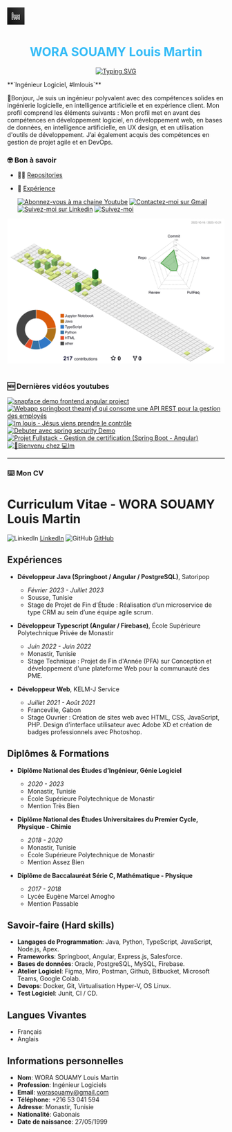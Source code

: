 

# ![lmlouis](img/lm-mini-logo.png) 
<h1 align="center" style="color:#36BCF7FF">
  WORA SOUAMY Louis Martin
</h1>
<p align="center">
<a href="https://git.io/typing-svg"><img src="https://readme-typing-svg.demolab.com?font=Fira+Code&pause=1000&random=false&width=435&lines=Ing%C3%A9nieur+Logiciels" alt="Typing SVG" /></a>
</p>
**`Ingénieur Logiciel, #lmlouis`**

👋Bonjour,
Je suis un ingénieur polyvalent avec des compétences solides en ingénierie logicielle, en intelligence artificielle et en expérience client. Mon profil comprend les éléments suivants : Mon profil met en avant des compétences en développement logiciel, en développement web, en bases de données, en intelligence artificielle, en UX design, et en utilisation d'outils de développement. J’ai également acquis des compétences en gestion de projet agile et en DevOps.
### 🤓 Bon à savoir 

- 👨‍💻 [Repositories](https://github.com/lmlouis?tab=repositories)

- 📄 [Expérience](https://github.com/lmlouis#curriculum-vitae---wora-souamy-louis-martin)

  <a href="https://www.youtube.com/@dev.lmlouis" target="_blank"><img title="Abonnez-vous à ma chaine Youtube" src="https://img.shields.io/badge/YouTube-FF0000?style=for-the-badge&logo=youtube&logoColor=white" target="_blank"></a>
  <a href = "mailto:worasouamy@gmail.com"><img title="Contactez-moi sur Gmail" src="https://img.shields.io/badge/-Gmail-%23333?style=for-the-badge&logo=gmail&logoColor=white" target="_blank"></a>
  <a href="https://www.linkedin.com/in/lmlouis" target="_blank"><img title="Suivez-moi sur Linkedin" src="https://img.shields.io/badge/-LinkedIn-%230077B5?style=for-the-badge&logo=linkedin&logoColor=white" target="_blank"></a> 
   <a href="https://github.com/lmlouis?tab=followers">
         <img alt="Suivez-moi" title="Suivez-moi sur Github" src="https://custom-icon-badges.demolab.com/github/followers/lmlouis?color=236ad3&labelColor=1155ba&style=for-the-badge&logo=person-add&label=Follow&logoColor=white"/></a>


![](./profile-3d-contrib/profile-green-animate.svg)
#

### 🆕 Dernières vidéos youtubes

<!-- BEGIN YOUTUBE-CARDS -->
[![snapface demo frontend angular project](https://ytcards.demolab.com/?id=a9tTip49vn8&title=snapface+demo+frontend+angular+project&lang=en&timestamp=1681068501&background_color=%230d1117&title_color=%23ffffff&stats_color=%23dedede&max_title_lines=1&width=250&border_radius=5 "snapface demo frontend angular project")](https://www.youtube.com/watch?v=a9tTip49vn8)
[![Webapp springboot theamlyf qui consome une API REST pour la gestion des employés](https://ytcards.demolab.com/?id=_VR5m3OO-7Q&title=Webapp+springboot+theamlyf+qui+consome+une+API+REST+pour+la+gestion+des+employ%C3%A9s&lang=en&timestamp=1681067218&background_color=%230d1117&title_color=%23ffffff&stats_color=%23dedede&max_title_lines=1&width=250&border_radius=5 "Webapp springboot theamlyf qui consome une API REST pour la gestion des employés")](https://www.youtube.com/watch?v=_VR5m3OO-7Q)
[![lm louis - Jésus viens prendre le contrôle](https://ytcards.demolab.com/?id=SZZeCwsAJc0&title=lm+louis+-+J%C3%A9sus+viens+prendre+le+contr%C3%B4le&lang=en&timestamp=1680305956&background_color=%230d1117&title_color=%23ffffff&stats_color=%23dedede&max_title_lines=1&width=250&border_radius=5 "lm louis - Jésus viens prendre le contrôle")](https://www.youtube.com/watch?v=SZZeCwsAJc0)
[![Debuter avec spring security Demo](https://ytcards.demolab.com/?id=n3VagdvQPuI&title=Debuter+avec+spring+security+Demo&lang=en&timestamp=1677260747&background_color=%230d1117&title_color=%23ffffff&stats_color=%23dedede&max_title_lines=1&width=250&border_radius=5 "Debuter avec spring security Demo")](https://www.youtube.com/watch?v=n3VagdvQPuI)
[![Projet Fullstack - Gestion de certification (Spring Boot - Angular)](https://ytcards.demolab.com/?id=5iE7Hnz4uoM&title=Projet+Fullstack+-+Gestion+de+certification+%28Spring+Boot+-+Angular%29&lang=en&timestamp=1674585426&background_color=%230d1117&title_color=%23ffffff&stats_color=%23dedede&max_title_lines=1&width=250&border_radius=5 "Projet Fullstack - Gestion de certification (Spring Boot - Angular)")](https://www.youtube.com/watch?v=5iE7Hnz4uoM)
[![👋Bienvenu chez 💻lm](https://ytcards.demolab.com/?id=6GQuGBjNvOc&title=%F0%9F%91%8BBienvenu+chez+%F0%9F%92%BBlm&lang=en&timestamp=1673476464&background_color=%230d1117&title_color=%23ffffff&stats_color=%23dedede&max_title_lines=1&width=250&border_radius=5 "👋Bienvenu chez 💻lm")](https://www.youtube.com/watch?v=6GQuGBjNvOc)
<!-- END YOUTUBE-CARDS -->
<p>

---

<h3 align="left"> ⌨️ Mon CV </h3>


# Curriculum Vitae - WORA SOUAMY Louis Martin
![LinkedIn](https://img.icons8.com/material-rounded/24/000000/linkedin.png) [LinkedIn](https://www.linkedin.com/in/lmlouis/)
![GitHub](https://img.icons8.com/material-rounded/24/000000/github.png) [GitHub](https://github.com/lmlouis/)

## Expériences
- **Développeur Java (Springboot / Angular / PostgreSQL)**, Satoripop
  - *Février 2023 - Juillet 2023*
  - Sousse, Tunisie
  - Stage de Projet de Fin d'Étude : Réalisation d’un microservice de type CRM au sein d’une équipe agile scrum.

- **Développeur Typescript (Angular / Firebase)**, École Supérieure Polytechnique Privée de Monastir
  - *Juin 2022 - Juin 2022*
  - Monastir, Tunisie
  - Stage Technique : Projet de Fin d'Année (PFA) sur Conception et développement d'une plateforme Web pour la communauté des PME.

- **Développeur Web**, KELM-J Service
  - *Juillet 2021 - Août 2021*
  - Franceville, Gabon
  - Stage Ouvrier : Création de sites web avec HTML, CSS, JavaScript, PHP. Design d'interface utilisateur avec Adobe XD et création de badges professionnels avec Photoshop.

## Diplômes & Formations
- **Diplôme National des Études d’Ingénieur, Génie Logiciel**
  - *2020 - 2023*
  - Monastir, Tunisie
  - École Supérieure Polytechnique de Monastir
  - Mention Très Bien

- **Diplôme National des Études Universitaires du Premier Cycle, Physique - Chimie**
  - *2018 - 2020*
  - Monastir, Tunisie
  - École Supérieure Polytechnique de Monastir
  - Mention Assez Bien

- **Diplôme de Baccalauréat Série C, Mathématique - Physique**
  - *2017 - 2018*
  - Lycée Eugène Marcel Amogho
  - Mention Passable

## Savoir-faire (Hard skills)
- **Langages de Programmation**: Java, Python, TypeScript, JavaScript, Node.js, Apex.
- **Frameworks**: Springboot, Angular, Express.js, Salesforce.
- **Bases de données**: Oracle, PostgreSQL, MySQL, Firebase.
- **Atelier Logiciel**: Figma, Miro, Postman, Github, Bitbucket, Microsoft Teams, Google Colab.
- **Devops**: Docker, Git, Virtualisation Hyper-V, OS Linux.
- **Test Logiciel**: Junit, CI / CD.

## Langues Vivantes
- Français
- Anglais

## Informations personnelles
- **Nom**: WORA SOUAMY Louis Martin
- **Profession**: Ingénieur Logiciels
- **Email**: worasouamy@gmail.com
- **Téléphone**: +216 53 041 594
- **Adresse**: Monastir, Tunisie
- **Nationalité**: Gabonais
- **Date de naissance**: 27/05/1999





